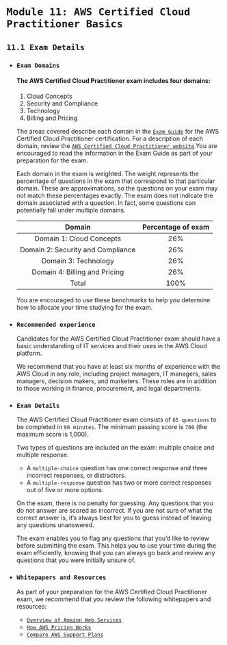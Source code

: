 # `Module 11: AWS Certified Cloud Practitioner Basics`

## `11.1 Exam Details`

- ### `Exam Domains`

  #### The AWS Certified Cloud Practitioner exam includes four domains:

  1. Cloud Concepts
  2. Security and Compliance
  3. Technology
  4. Billing and Pricing

  The areas covered describe each domain in the [`Exam Guide`](https://d1.awsstatic.com/training-and-certification/docs-cloud-practitioner/AWS-Certified-Cloud-Practitioner_Exam-Guide.pdf) for the AWS Certified Cloud Practitioner certification. For a description of each domain, review the [`AWS Certified Cloud Practitioner website`](https://aws.amazon.com/certification/certified-cloud-practitioner/).You are encouraged to read the information in the Exam Guide as part of your preparation for the exam.

  Each domain in the exam is weighted. The weight represents the percentage of questions in the exam that correspond to that particular domain. These are approximations, so the questions on your exam may not match these percentages exactly. The exam does not indicate the domain associated with a question. In fact, some questions can potentially fall under multiple domains.

  |              Domain               | Percentage of exam |
  | :-------------------------------: | :----------------: |
  |     Domain 1: Cloud Concepts      |        26%         |
  | Domain 2: Security and Compliance |        26%         |
  |       Domain 3: Technology        |        26%         |
  |   Domain 4: Billing and Pricing   |        26%         |
  |               Total               |        100%        |

  You are encouraged to use these benchmarks to help you determine how to allocate your time studying for the exam.

- ### `Recommended experience`

  Candidates for the AWS Certified Cloud Practitioner exam should have a basic understanding of IT services and their uses in the AWS Cloud platform.

  We recommend that you have at least six months of experience with the AWS Cloud in any role, including project managers, IT managers, sales managers, decision makers, and marketers. These roles are in addition to those working in finance, procurement, and legal departments.

- ### `Exam Details`

  The AWS Certified Cloud Practitioner exam consists of `65 questions` to be completed in `90 minutes`. The minimum passing score is `700` (the maximum score is 1,000).

  Two types of questions are included on the exam: multiple choice and multiple response.

  - A `multiple-choice` question has one correct response and three incorrect responses, or distractors.
  - A `multiple-response` question has two or more correct responses out of five or more options.

  On the exam, there is no penalty for guessing. Any questions that you do not answer are scored as incorrect. If you are not sure of what the correct answer is, it’s always best for you to guess instead of leaving any questions unanswered.

  The exam enables you to flag any questions that you’d like to review before submitting the exam. This helps you to use your time during the exam efficiently, knowing that you can always go back and review any questions that you were initially unsure of.

- ### `Whitepapers and Resources`

  As part of your preparation for the AWS Certified Cloud Practitioner exam, we recommend that you review the following whitepapers and resources:

  - [`Overview of Amazon Web Services`](https://d1.awsstatic.com/whitepapers/aws-overview.pdf)
  - [`How AWS Pricing Works`](https://docs.aws.amazon.com/whitepapers/latest/how-aws-pricing-works/abstract-and-introduction.html)
  - [`Compare AWS Support Plans`](https://aws.amazon.com/premiumsupport/plans/)
